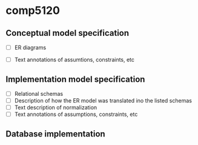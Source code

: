 comp5120
========


Conceptual model specification
--------
- [ ] ER diagrams
- [ ] Text annotations of assumtions, constraints, etc


Implementation model specification
--------
- [ ] Relational schemas
- [ ] Description of how the ER model was translated ino the listed schemas
- [ ] Text description of normalization
- [ ] Text annotations of assumptions, constraints, etc

Database implementation
--------

